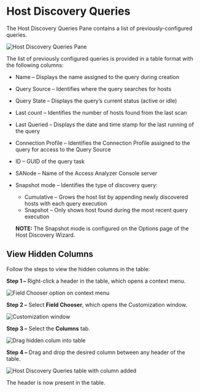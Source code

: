 # Host Discovery Queries

The Host Discovery Queries Pane contains a list of previously-configured queries.

![Host Discovery Queries Pane](/img/product_docs/accessanalyzer/admin/hostdiscovery/queries.webp)

The list of previously configured queries is provided in a table format with the following columns:

- Name – Displays the name assigned to the query during creation
- Query Source – Identifies where the query searches for hosts
- Query State – Displays the query’s current status (active or idle)
- Last count – Identifies the number of hosts found from the last scan
- Last Queried – Displays the date and time stamp for the last running of the query
- Connection Profile – Identifies the Connection Profile assigned to the query for access to the
  Query Source
- ID – GUID of the query task
- SANode – Name of the Access Analyzer Console server
- Snapshot mode – Identifies the type of discovery query:

  - Cumulative – Grows the host list by appending newly discovered hosts with each query execution
  - Snapshot – Only shows host found during the most recent query execution

  **NOTE:** The Snapshot mode is configured on the Options page of the Host Discovery Wizard.

## View Hidden Columns

Follow the steps to view the hidden columns in the table:

**Step 1 –** Right-click a header in the table, which opens a context menu.

![Field Chooser option on context menu](/img/product_docs/accessanalyzer/admin/hostdiscovery/queriesfieldchooser.webp)

**Step 2 –** Select **Field Chooser**, which opens the Customization window.

![Customization window](/img/product_docs/accessanalyzer/admin/hostdiscovery/queriescustomizationwindow.webp)

**Step 3 –** Select the **Columns** tab.

![Drag hidden colum into table](/img/product_docs/accessanalyzer/admin/hostdiscovery/queriesaddhiddencolumn.webp)

**Step 4 –** Drag and drop the desired column between any header of the table.

![Host Discovery Queries table with column added](/img/product_docs/accessanalyzer/admin/hostdiscovery/querieshiddencolumnadded.webp)

The header is now present in the table.
